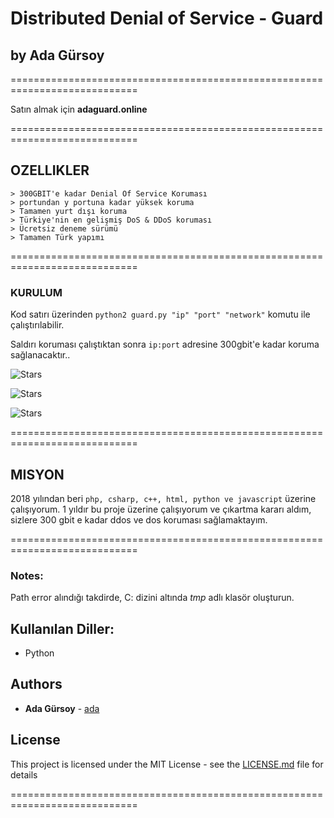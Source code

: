 # Distributed Denial of Service - Guard
## by Ada Gürsoy
============================================================================

Satın almak için **adaguard.online**

============================================================================

## OZELLIKLER
```
> 300GBIT'e kadar Denial Of Service Koruması
> portundan y portuna kadar yüksek koruma
> Tamamen yurt dışı koruma
> Türkiye'nin en gelişmiş DoS & DDoS koruması
> Ücretsiz deneme sürümü
> Tamamen Türk yapımı
```
============================================================================

### KURULUM
Kod satırı üzerinden `python2 guard.py "ip" "port" "network"` komutu ile çalıştırılabilir.

Saldırı koruması çalıştıktan sonra `ip:port` adresine 300gbit'e kadar koruma sağlanacaktır..


![Stars](https://media.giphy.com/media/7zxZ8mOddFwZvTZJoa/giphy.gif)

![Stars](https://media.discordapp.net/attachments/787719272063303710/787741391290761226/unknown.png?width=358&height=20)

![Stars](https://media.discordapp.net/attachments/787719272063303710/787737096466202684/unknown.png?width=258&height=342)

============================================================================

## MISYON
2018 yılından beri `php, csharp, c++, html, python ve javascript` üzerine çalışıyorum.
1 yıldır bu proje üzerine çalışıyorum ve çıkartma kararı aldım, sizlere 300 gbit e kadar ddos ve dos koruması sağlamaktayım.

============================================================================

### Notes:
Path error alındığı takdirde, C: dizini altında *tmp* adlı klasör oluşturun.
## Kullanılan Diller:
* Python
## Authors
* **Ada Gürsoy** - [ada](https://adaguard.online)
## License
This project is licensed under the MIT License - see the [LICENSE.md](LICENSE.md) file for details

============================================================================
